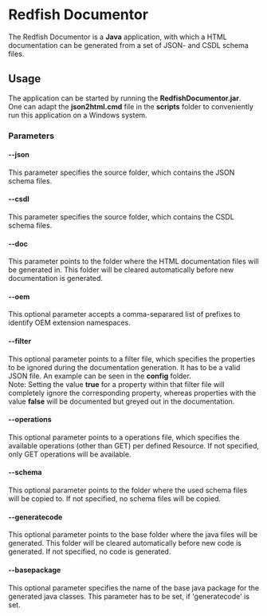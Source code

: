 # Redfish Documentor

The Redfish Documentor is a **Java** application, with which a HTML documentation can be generated from a set of JSON- and CSDL schema files.

## Usage

The application can be started by running the **RedfishDocumentor.jar**.  
One can adapt the **json2html.cmd** file in the **scripts** folder to conveniently run this application on a Windows system.

### Parameters

#### --json

This parameter specifies the source folder, which contains the JSON schema files.

#### --csdl

This parameter specifies the source folder, which contains the CSDL schema files.

#### --doc

This parameter points to the folder where the HTML documentation files will be generated in. This folder will be cleared automatically before new documentation is generated.

#### --oem

This optional parameter accepts a comma-separared list of prefixes to identify OEM extension namespaces.

#### --filter

This optional parameter points to a filter file, which specifies the properties to be ignored during the documentation generation. It has to be a valid JSON file. An example can be seen in the **config** folder.  
Note: Setting the value __true__ for a property within that filter file will completely ignore the corresponding property, whereas properties with the value __false__ will be documented but greyed out in the documentation.

#### --operations

This optional parameter points to a operations file, which specifies the available operations (other than GET) per defined Resource. If not specified, only GET operations will be available.

#### --schema

This optional parameter points to the folder where the used schema files will be copied to. If not specified, no schema files will be copied.

#### --generatecode

This optional parameter points to the base folder where the java files will be generated. This folder will be cleared automatically before new code is generated. If not specified, no code is generated.

#### --basepackage

This optional parameter specifies the name of the base java package for the generated java classes. This parameter has to be set, if 'generatecode' is set.


